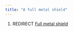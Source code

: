 ```yaml
---
title: "A full metal shield"
---
```


1.  REDIRECT [Full metal shield](Full_metal_shield "wikilink")